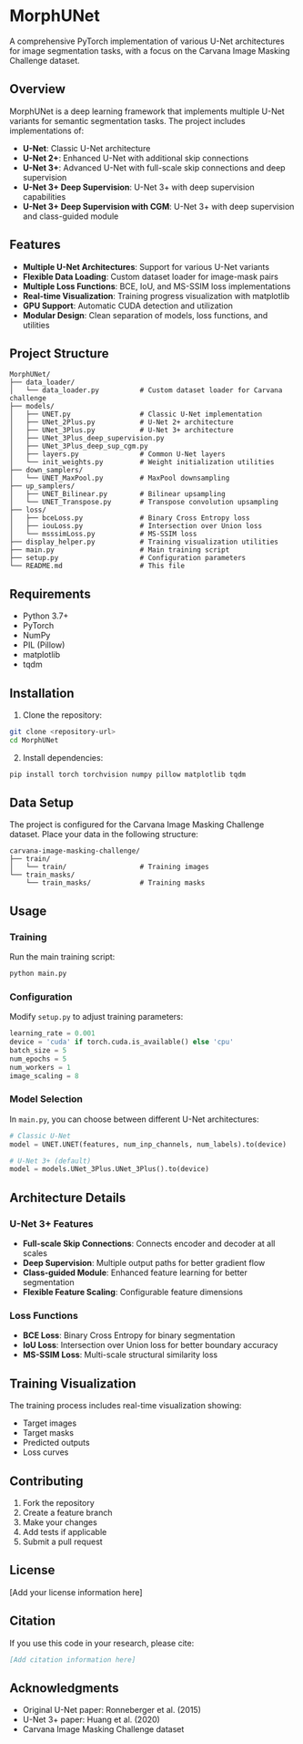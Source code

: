 # MorphUNet

A comprehensive PyTorch implementation of various U-Net architectures for image segmentation tasks, with a focus on the Carvana Image Masking Challenge dataset.

## Overview

MorphUNet is a deep learning framework that implements multiple U-Net variants for semantic segmentation tasks. The project includes implementations of:

- **U-Net**: Classic U-Net architecture
- **U-Net 2+**: Enhanced U-Net with additional skip connections
- **U-Net 3+**: Advanced U-Net with full-scale skip connections and deep supervision
- **U-Net 3+ Deep Supervision**: U-Net 3+ with deep supervision capabilities
- **U-Net 3+ Deep Supervision with CGM**: U-Net 3+ with deep supervision and class-guided module

## Features

- **Multiple U-Net Architectures**: Support for various U-Net variants
- **Flexible Data Loading**: Custom dataset loader for image-mask pairs
- **Multiple Loss Functions**: BCE, IoU, and MS-SSIM loss implementations
- **Real-time Visualization**: Training progress visualization with matplotlib
- **GPU Support**: Automatic CUDA detection and utilization
- **Modular Design**: Clean separation of models, loss functions, and utilities

## Project Structure

```
MorphUNet/
├── data_loader/
│   └── data_loader.py          # Custom dataset loader for Carvana challenge
├── models/
│   ├── UNET.py                 # Classic U-Net implementation
│   ├── UNet_2Plus.py           # U-Net 2+ architecture
│   ├── UNet_3Plus.py           # U-Net 3+ architecture
│   ├── UNet_3Plus_deep_supervision.py
│   ├── UNet_3Plus_deep_sup_cgm.py
│   ├── layers.py               # Common U-Net layers
│   └── init_weights.py         # Weight initialization utilities
├── down_samplers/
│   └── UNET_MaxPool.py         # MaxPool downsampling
├── up_samplers/
│   ├── UNET_Bilinear.py        # Bilinear upsampling
│   └── UNET_Transpose.py       # Transpose convolution upsampling
├── loss/
│   ├── bceLoss.py              # Binary Cross Entropy loss
│   ├── iouLoss.py              # Intersection over Union loss
│   └── msssimLoss.py           # MS-SSIM loss
├── display_helper.py           # Training visualization utilities
├── main.py                     # Main training script
├── setup.py                    # Configuration parameters
└── README.md                   # This file
```

## Requirements

- Python 3.7+
- PyTorch
- NumPy
- PIL (Pillow)
- matplotlib
- tqdm

## Installation

1. Clone the repository:
```bash
git clone <repository-url>
cd MorphUNet
```

2. Install dependencies:
```bash
pip install torch torchvision numpy pillow matplotlib tqdm
```

## Data Setup

The project is configured for the Carvana Image Masking Challenge dataset. Place your data in the following structure:

```
carvana-image-masking-challenge/
├── train/
│   └── train/                  # Training images
└── train_masks/
    └── train_masks/            # Training masks
```

## Usage

### Training

Run the main training script:

```bash
python main.py
```

### Configuration

Modify `setup.py` to adjust training parameters:

```python
learning_rate = 0.001
device = 'cuda' if torch.cuda.is_available() else 'cpu'
batch_size = 5
num_epochs = 5
num_workers = 1
image_scaling = 8
```

### Model Selection

In `main.py`, you can choose between different U-Net architectures:

```python
# Classic U-Net
model = UNET.UNET(features, num_inp_channels, num_labels).to(device)

# U-Net 3+ (default)
model = models.UNet_3Plus.UNet_3Plus().to(device)
```

## Architecture Details

### U-Net 3+ Features

- **Full-scale Skip Connections**: Connects encoder and decoder at all scales
- **Deep Supervision**: Multiple output paths for better gradient flow
- **Class-guided Module**: Enhanced feature learning for better segmentation
- **Flexible Feature Scaling**: Configurable feature dimensions

### Loss Functions

- **BCE Loss**: Binary Cross Entropy for binary segmentation
- **IoU Loss**: Intersection over Union loss for better boundary accuracy
- **MS-SSIM Loss**: Multi-scale structural similarity loss

## Training Visualization

The training process includes real-time visualization showing:
- Target images
- Target masks
- Predicted outputs
- Loss curves

## Contributing

1. Fork the repository
2. Create a feature branch
3. Make your changes
4. Add tests if applicable
5. Submit a pull request

## License

[Add your license information here]

## Citation

If you use this code in your research, please cite:

```bibtex
[Add citation information here]
```

## Acknowledgments

- Original U-Net paper: Ronneberger et al. (2015)
- U-Net 3+ paper: Huang et al. (2020)
- Carvana Image Masking Challenge dataset
